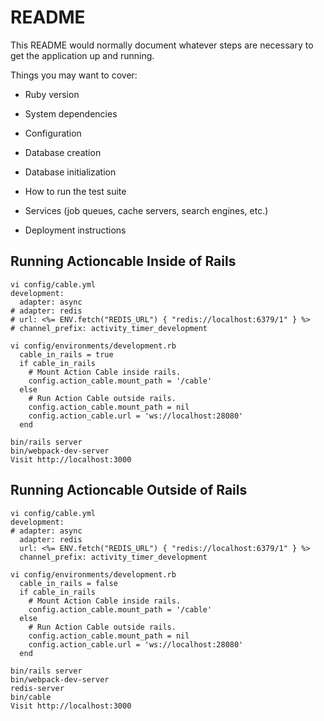 # README

This README would normally document whatever steps are necessary to get the
application up and running.

Things you may want to cover:

* Ruby version

* System dependencies

* Configuration

* Database creation

* Database initialization

* How to run the test suite

* Services (job queues, cache servers, search engines, etc.)

* Deployment instructions

## Running Actioncable Inside of Rails

```
vi config/cable.yml
development:
  adapter: async
# adapter: redis
# url: <%= ENV.fetch("REDIS_URL") { "redis://localhost:6379/1" } %>
# channel_prefix: activity_timer_development

vi config/environments/development.rb
  cable_in_rails = true
  if cable_in_rails
    # Mount Action Cable inside rails.
    config.action_cable.mount_path = '/cable'
  else
    # Run Action Cable outside rails.
    config.action_cable.mount_path = nil
    config.action_cable.url = 'ws://localhost:28080'
  end

bin/rails server
bin/webpack-dev-server
Visit http://localhost:3000
```


## Running Actioncable Outside of Rails

```
vi config/cable.yml
development:
# adapter: async
  adapter: redis
  url: <%= ENV.fetch("REDIS_URL") { "redis://localhost:6379/1" } %>
  channel_prefix: activity_timer_development

vi config/environments/development.rb
  cable_in_rails = false
  if cable_in_rails
    # Mount Action Cable inside rails.
    config.action_cable.mount_path = '/cable'
  else
    # Run Action Cable outside rails.
    config.action_cable.mount_path = nil
    config.action_cable.url = 'ws://localhost:28080'
  end

bin/rails server
bin/webpack-dev-server
redis-server
bin/cable
Visit http://localhost:3000
```
